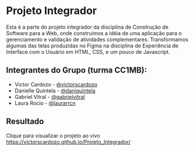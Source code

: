 
# Projeto Integrador

Esta é a parte do projeto integrador da disciplina de Construção de Software para a Web, onde construímos a idéia de uma aplicação para o gerenciamento e validação de atividades complementares. Transformamos algumas das telas produzidas no Figma na disciplina de Experiência de Interface com o Usuário em HTML, CSS, e um pouco de Javascript.


## Integrantes do Grupo (turma CC1MB):

 * Victor Cardozo - [@victorscardozo](https://github.com/victorscardozo)
 * Danielle Quintela - [@daniquintela](https://github.com/daniquintela)
 * Gabriel Vitral  - [@gabrielvitral](https://github.com/gabrielvitral)
 * Laura Rocio - [@laurarrcn](https://github.com/laurarrcn)
 
## Resultado

Clique para visualizar o projeto ao vivo https://victorscardozo.github.io/Projeto_Integrador/
